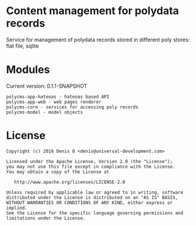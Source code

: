 # Content management for polydata records

Service for management of polydata records stored in different poly stores: flat file, sqlite
 
Modules
=======

Current version: 0.1.1-SNAPSHOT

```
polycms-app-hateoas - hateoas based API 
polycms-app-web - web pages renderer 
polycms-core - services for accessing poly records
polycms-model - model objects
```

License
=======
 
    Copyright (c) 2016 Denis O <denis@universal-development.com>
 
    Licensed under the Apache License, Version 2.0 (the "License");
    you may not use this file except in compliance with the License.
    You may obtain a copy of the License at
 
       http://www.apache.org/licenses/LICENSE-2.0
 
    Unless required by applicable law or agreed to in writing, software
    distributed under the License is distributed on an "AS IS" BASIS,
    WITHOUT WARRANTIES OR CONDITIONS OF ANY KIND, either express or implied.
    See the License for the specific language governing permissions and
    limitations under the License.

